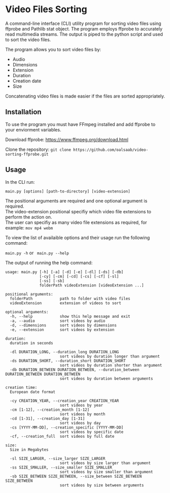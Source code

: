 # Video Files Sorting

A command-line interface (CLI) utility program for sorting video files using ffprobe and Pathlib stat object.
The program employs ffprobe to accurately read multimedia streams. The output is piped to the python script and used to sort the video files.

The program allows you to sort video files by:
* Audio
* Dimensions
* Extension
* Duration
* Creation date
* Size

Concatenating video files is made easier if the files are sorted appropriately. 

## Installation

To use the program you must have FFmpeg installed and add ffprobe to your enviorment variables.

Download ffprobe: https://www.ffmpeg.org/download.html

Clone the repository: ``` git clone https://github.com/oalsaab/video-sorting-ffprobe.git ```

## Usage

In the CLI run:

``` main.py [options] [path-to-directory] [video-extension] ```

The positional arguments are required and one optional argument is required. <br />
The video-extension positional specifiy which video file extensions to perform the action on. <br />
The user can specifiy as many video file extensions as required, for example: ``` mov mp4 webm ```

To view the list of availaible options and their usage run the following command:

``` main.py -h ``` or ``` main.py --help```

The output of running the help command:

```
usage: main.py [-h] [-a] [-d] [-e] [-dl] [-ds] [-db]
               [-cy] [-cm] [-cd] [-cs] [-cf] [-sl]
               [-ss] [-sb]
               folderPath videoExtension [videoExtension ...]

positional arguments:
  folderPath            path to folder with video files
  videoExtension        extension of videos to sort

optional arguments:
  -h, --help            show this help message and exit
  -a, --audio           sort videos by audio
  -d, --dimensions      sort videos by dimensions
  -e, --extension       sort videos by extension

duration:
  duration in seconds

  -dl DURATION_LONG, --duration_long DURATION_LONG
                        sort videos by duration longer than argument
  -ds DURATION_SHORT, --duration_short DURATION_SHORT
                        sort videos by duration shorter than argument
  -db DURATION_BETWEEN DURATION_BETWEEN, --duration_between DURATION_BETWEEN DURATION_BETWEEN
                        sort videos by duration between arguments

creation time:
  European date format

  -cy CREATION_YEAR, --creation_year CREATION_YEAR
                        sort videos by year
  -cm [1-12], --creation_month [1-12]
                        sort videos by month
  -cd [1-31], --creation_day [1-31]
                        sort videos by day
  -cs [YYYY-MM-DD], --creation_specific [YYYY-MM-DD]
                        sort videos by specific date
  -cf, --creation_full  sort videos by full date

size:
  Size in Megabytes

  -sl SIZE_LARGER, --size_larger SIZE_LARGER
                        sort videos by size larger than argument
  -ss SIZE_SMALLER, --size_smaller SIZE_SMALLER
                        sort videos by size smaller than argument
  -sb SIZE_BETWEEN SIZE_BETWEEN, --size_between SIZE_BETWEEN SIZE_BETWEEN
                        sort videos by size between arguments
                        
```
